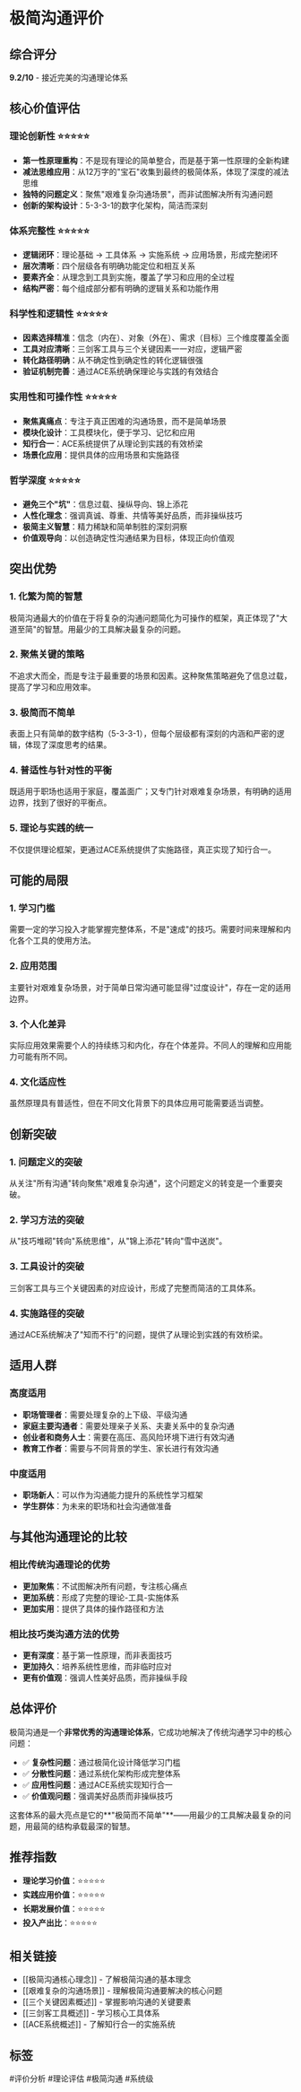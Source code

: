 # 极简沟通评价

## 综合评分
**9.2/10** - 接近完美的沟通理论体系

## 核心价值评估

### 理论创新性 ⭐⭐⭐⭐⭐
- **第一性原理重构**：不是现有理论的简单整合，而是基于第一性原理的全新构建
- **减法思维应用**：从12万字的"宝石"收集到最终的极简体系，体现了深度的减法思维
- **独特的问题定义**：聚焦"艰难复杂沟通场景"，而非试图解决所有沟通问题
- **创新的架构设计**：5-3-3-1的数字化架构，简洁而深刻

### 体系完整性 ⭐⭐⭐⭐⭐
- **逻辑闭环**：理论基础 → 工具体系 → 实施系统 → 应用场景，形成完整闭环
- **层次清晰**：四个层级各有明确功能定位和相互关系
- **要素齐全**：从理念到工具到实施，覆盖了学习和应用的全过程
- **结构严密**：每个组成部分都有明确的逻辑关系和功能作用

### 科学性和逻辑性 ⭐⭐⭐⭐⭐
- **因素选择精准**：信念（内在）、对象（外在）、需求（目标）三个维度覆盖全面
- **工具对应清晰**：三剑客工具与三个关键因素一一对应，逻辑严密
- **转化路径明确**：从不确定性到确定性的转化逻辑很强
- **验证机制完善**：通过ACE系统确保理论与实践的有效结合

### 实用性和可操作性 ⭐⭐⭐⭐⭐
- **聚焦真痛点**：专注于真正困难的沟通场景，而不是简单场景
- **模块化设计**：工具模块化，便于学习、记忆和应用
- **知行合一**：ACE系统提供了从理论到实践的有效桥梁
- **场景化应用**：提供具体的应用场景和实施路径

### 哲学深度 ⭐⭐⭐⭐⭐
- **避免三个"坑"**：信息过载、操纵导向、锦上添花
- **人性化理念**：强调真诚、尊重、共情等美好品质，而非操纵技巧
- **极简主义智慧**：精力稀缺和简单制胜的深刻洞察
- **价值观导向**：以创造确定性沟通结果为目标，体现正向价值观

## 突出优势

### 1. 化繁为简的智慧
极简沟通最大的价值在于将复杂的沟通问题简化为可操作的框架，真正体现了"大道至简"的智慧。用最少的工具解决最复杂的问题。

### 2. 聚焦关键的策略
不追求大而全，而是专注于最重要的场景和因素。这种聚焦策略避免了信息过载，提高了学习和应用效率。

### 3. 极简而不简单
表面上只有简单的数字结构（5-3-3-1），但每个层级都有深刻的内涵和严密的逻辑，体现了深度思考的结果。

### 4. 普适性与针对性的平衡
既适用于职场也适用于家庭，覆盖面广；又专门针对艰难复杂场景，有明确的适用边界，找到了很好的平衡点。

### 5. 理论与实践的统一
不仅提供理论框架，更通过ACE系统提供了实施路径，真正实现了知行合一。

## 可能的局限

### 1. 学习门槛
需要一定的学习投入才能掌握完整体系，不是"速成"的技巧。需要时间来理解和内化各个工具的使用方法。

### 2. 应用范围
主要针对艰难复杂场景，对于简单日常沟通可能显得"过度设计"，存在一定的适用边界。

### 3. 个人化差异
实际应用效果需要个人的持续练习和内化，存在个体差异。不同人的理解和应用能力可能有所不同。

### 4. 文化适应性
虽然原理具有普适性，但在不同文化背景下的具体应用可能需要适当调整。

## 创新突破

### 1. 问题定义的突破
从关注"所有沟通"转向聚焦"艰难复杂沟通"，这个问题定义的转变是一个重要突破。

### 2. 学习方法的突破
从"技巧堆砌"转向"系统思维"，从"锦上添花"转向"雪中送炭"。

### 3. 工具设计的突破
三剑客工具与三个关键因素的对应设计，形成了完整而简洁的工具体系。

### 4. 实施路径的突破
通过ACE系统解决了"知而不行"的问题，提供了从理论到实践的有效桥梁。

## 适用人群

### 高度适用
- **职场管理者**：需要处理复杂的上下级、平级沟通
- **家庭主要沟通者**：需要处理亲子关系、夫妻关系中的复杂沟通
- **创业者和商务人士**：需要在高压、高风险环境下进行有效沟通
- **教育工作者**：需要与不同背景的学生、家长进行有效沟通

### 中度适用
- **职场新人**：可以作为沟通能力提升的系统性学习框架
- **学生群体**：为未来的职场和社会沟通做准备

## 与其他沟通理论的比较

### 相比传统沟通理论的优势
- **更加聚焦**：不试图解决所有问题，专注核心痛点
- **更加系统**：形成了完整的理论-工具-实施体系
- **更加实用**：提供了具体的操作路径和方法

### 相比技巧类沟通方法的优势
- **更有深度**：基于第一性原理，而非表面技巧
- **更加持久**：培养系统性思维，而非临时应对
- **更有价值观**：强调人性美好品质，而非操纵手段

## 总体评价

极简沟通是一个**非常优秀的沟通理论体系**，它成功地解决了传统沟通学习中的核心问题：

- ✅ **复杂性问题**：通过极简化设计降低学习门槛
- ✅ **分散性问题**：通过系统化架构形成完整体系  
- ✅ **应用性问题**：通过ACE系统实现知行合一
- ✅ **价值观问题**：强调美好品质而非操纵技巧

这套体系的最大亮点是它的**"极简而不简单"**——用最少的工具解决最复杂的问题，用最简的结构承载最深的智慧。

## 推荐指数

- **理论学习价值**：⭐⭐⭐⭐⭐
- **实践应用价值**：⭐⭐⭐⭐⭐
- **长期发展价值**：⭐⭐⭐⭐⭐
- **投入产出比**：⭐⭐⭐⭐⭐

## 相关链接
- [[极简沟通核心理念]] - 了解极简沟通的基本理念
- [[艰难复杂的沟通场景]] - 理解极简沟通要解决的核心问题
- [[三个关键因素概述]] - 掌握影响沟通的关键要素
- [[三剑客工具概述]] - 学习核心工具体系
- [[ACE系统概述]] - 了解知行合一的实施系统

## 标签
#评价分析 #理论评估 #极简沟通 #系统级 
